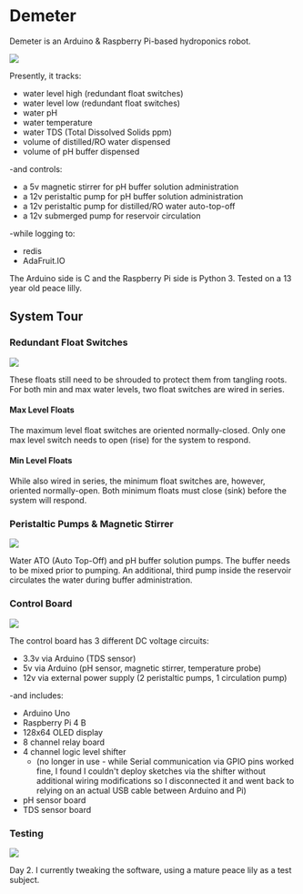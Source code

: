 # Demeter

Demeter is an Arduino & Raspberry Pi-based hydroponics robot.

![](./docs/demeter-splash.png)

Presently, it tracks:
- water level high (redundant float switches)
- water level low (redundant float switches)
- water pH 
- water temperature
- water TDS (Total Dissolved Solids ppm)
- volume of distilled/RO water dispensed
- volume of pH buffer dispensed

-and controls:
- a 5v magnetic stirrer for pH buffer solution administration
- a 12v peristaltic  pump for pH buffer solution administration
- a 12v peristaltic  pump for distilled/RO water auto-top-off
- a 12v submerged pump for reservoir circulation

-while logging to:
- redis
- AdaFruit.IO

The Arduino side is C and the Raspberry Pi side is Python 3. Tested on a 13 year old peace lilly.



## System Tour

### Redundant Float Switches
![](./docs/float-switches.png)

These floats still need to be shrouded to protect them from tangling roots. For both min and max water levels, two float switches are wired in series. 

#### Max Level Floats
The maximum level float switches are oriented normally-closed. Only one max level switch needs to open (rise) for the system to respond. 

#### Min Level Floats
While also wired in series, the minimum float switches are, however, oriented normally-open. Both minimum floats must close (sink) before the system will respond.

### Peristaltic Pumps & Magnetic Stirrer
![](./docs/peristaltics.png)

Water ATO (Auto Top-Off) and pH buffer solution pumps. The buffer needs to be mixed prior to pumping. An additional, third pump inside the reservoir circulates the water during buffer administration.

### Control Board
![](./docs/enclosure.png)

The control board has 3 different DC voltage circuits: 
- 3.3v via Arduino (TDS sensor)
- 5v via Arduino (pH sensor, magnetic stirrer, temperature probe)
- 12v via external power supply (2 peristaltic pumps, 1 circulation pump)

-and includes:
- Arduino Uno
- Raspberry Pi 4 B
- 128x64 OLED display
- 8 channel relay board
- 4 channel logic level shifter
	- (no longer in use - while Serial communication via GPIO pins worked fine, I found I couldn't deploy sketches via the shifter without additional wiring modifications so I disconnected it and went back to relying on an actual USB cable between Arduino and Pi)
- pH sensor board
- TDS sensor board


### Testing
![](./docs/bucket.png)

Day 2. I currently tweaking the software, using a mature peace lily as a test subject.
